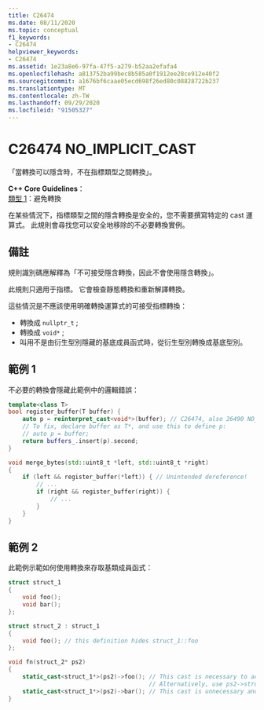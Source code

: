 ```yaml
---
title: C26474
ms.date: 08/11/2020
ms.topic: conceptual
f1_keywords:
- C26474
helpviewer_keywords:
- C26474
ms.assetid: 1e23a8e6-97fa-47f5-a279-b52aa2efafa4
ms.openlocfilehash: a813752ba99bec8b585a0f1912ee28ce912e40f2
ms.sourcegitcommit: a1676bf6caae05ecd698f26ed80c08828722b237
ms.translationtype: MT
ms.contentlocale: zh-TW
ms.lasthandoff: 09/29/2020
ms.locfileid: "91505327"
---
```

# <a name="c26474-no_implicit_cast"></a>C26474 NO_IMPLICIT_CAST

「當轉換可以隱含時，不在指標類型之間轉換」。

**C++ Core Guidelines**： \
[類型 1](https://github.com/isocpp/CppCoreGuidelines/blob/master/CppCoreGuidelines.md#prosafety-type-safety-profile)：避免轉換

在某些情況下，指標類型之間的隱含轉換是安全的，您不需要撰寫特定的 cast 運算式。 此規則會尋找您可以安全地移除的不必要轉換實例。

## <a name="remarks"></a>備註

規則識別碼應解釋為「不可接受隱含轉換，因此不會使用隱含轉換」。

此規則只適用于指標。 它會檢查靜態轉換和重新解譯轉換。

這些情況是不應該使用明確轉換運算式的可接受指標轉換：

- 轉換成 `nullptr_t` ;
- 轉換成 `void*` ;
- 叫用不是由衍生型別隱藏的基底成員函式時，從衍生型別轉換成基底型別。

## <a name="example-1"></a>範例 1

不必要的轉換會隱藏此範例中的邏輯錯誤：

```cpp
template<class T>
bool register_buffer(T buffer) {
    auto p = reinterpret_cast<void*>(buffer); // C26474, also 26490 NO_REINTERPRET_CAST
    // To fix, declare buffer as T*, and use this to define p:
    // auto p = buffer;
    return buffers_.insert(p).second;
}

void merge_bytes(std::uint8_t *left, std::uint8_t *right)
{
    if (left && register_buffer(*left)) { // Unintended dereference!
        // ...
        if (right && register_buffer(right)) {
            // ...
        }
    }
}
```

## <a name="example-2"></a>範例 2

此範例示範如何使用轉換來存取基類成員函式：

```cpp
struct struct_1
{
    void foo();
    void bar();
};

struct struct_2 : struct_1
{
    void foo(); // this definition hides struct_1::foo
};

void fn(struct_2* ps2)
{
    static_cast<struct_1*>(ps2)->foo(); // This cast is necessary to access struct_1::foo
                                        // Alternatively, use ps2->struct_1::foo();
    static_cast<struct_1*>(ps2)->bar(); // This cast is unnecessary and can be done implicitly
}
```
